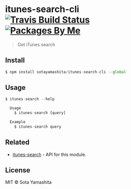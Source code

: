 [travis-badge]:  https://img.shields.io/travis/sotayamashita/itunes-search-cli.svg?maxAge=2592000&style=flat-square
[travis-link]:   https://travis-ci.org/sotayamashita/itunes-search-cli
[package-badge]: https://img.shields.io/badge/packages-by_me-blue.svg?style=flat-square
[package-link]:  https://github.com/search?utf8=%E2%9C%93&q=package%2Buser%3Asotayamashita&type=Repositories&ref=searchresults

# itunes-search-cli [![Travis Build Status][travis-badge]][travis-link] [![Packages By Me][package-badge]][package-link]

> Get iTunes search


## Install

```javascript
$ npm install sotayamashita/itunes-search-cli --global
```


## Usage

```javascript
$ itunes-search --help

  Usage
    $ itunes-search [query]

  Example
    $ itunes-search query
```


## Related

* [itunes-search](https://github.com/sotayamashita/itunes-search) - API for this module.


## License

MIT © Sota Yamashita
